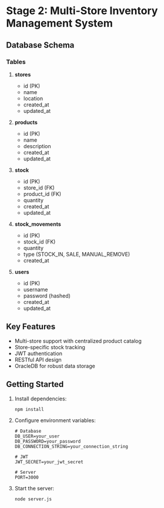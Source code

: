 # Stage 2: Multi-Store Inventory Management System

## Database Schema

### Tables

1. **stores**

   - id (PK)
   - name
   - location
   - created_at
   - updated_at

2. **products**

   - id (PK)
   - name
   - description
   - created_at
   - updated_at

3. **stock**

   - id (PK)
   - store_id (FK)
   - product_id (FK)
   - quantity
   - created_at
   - updated_at

4. **stock_movements**

   - id (PK)
   - stock_id (FK)
   - quantity
   - type (STOCK_IN, SALE, MANUAL_REMOVE)
   - created_at

5. **users**
   - id (PK)
   - username
   - password (hashed)
   - created_at
   - updated_at

## Key Features

- Multi-store support with centralized product catalog
- Store-specific stock tracking
- JWT authentication
- RESTful API design
- OracleDB for robust data storage

## Getting Started

1. Install dependencies:

   ```bash
   npm install
   ```

2. Configure environment variables:

   ```env
   # Database
   DB_USER=your_user
   DB_PASSWORD=your_password
   DB_CONNECTION_STRING=your_connection_string

   # JWT
   JWT_SECRET=your_jwt_secret

   # Server
   PORT=3000
   ```

3. Start the server:
   ```bash
   node server.js
   ```
